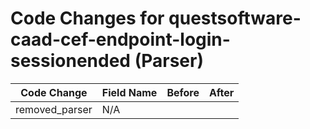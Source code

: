 # Code Changes for questsoftware-caad-cef-endpoint-login-sessionended (Parser)

| Code Change | Field Name | Before | After |
|-------------|------------|--------|-------|
| removed_parser | N/A |  |  |